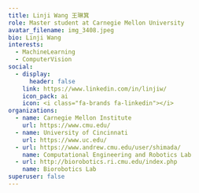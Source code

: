 ```yaml
---
title: Linji Wang 王琳箕
role: Master student at Carnegie Mellon University
avatar_filename: img_3408.jpeg
bio: Linji Wang
interests:
  - MachineLearning
  - ComputerVision
social:
  - display:
      header: false
    link: https://www.linkedin.com/in/linjiw/
    icon_pack: ai
    icon: <i class="fa-brands fa-linkedin"></i>
organizations:
  - name: Carnegie Mellon Institute
    url: https://www.cmu.edu/
  - name: University of Cincinnati
    url: https://www.uc.edu/
  - url: https://www.andrew.cmu.edu/user/shimada/
    name: Computational Engineering and Robotics Lab
  - url: http://biorobotics.ri.cmu.edu/index.php
    name: Biorobotics Lab
superuser: false
---
```

